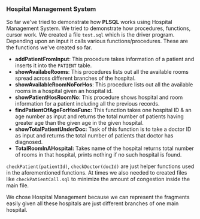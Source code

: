 ### Hospital Management System

So far we've tried to demonstrate how **PLSQL** works using Hospital Management System. We tried to demonstrate how procedures, functions, cursor work. We created a file `test.sql` which is the driver program. Depending upon an input it calls various functions/procedures. These are the functions we've created so far.

- **addPatientFromInput**: This procedure takes information of a patient and inserts it into the `PATIENT` table.
- **showAvailabeRooms**: This procedures lists out all the available rooms spread across different branches of the hospital.
- **showAvailableRoomNoForHos**: This procedure lists out all the available rooms in a hospital given an hospital id.
- **showPatientHosRoomNo**: This procedure shows hospital and room information for a patient including all the previous records.
- **findPatientOfAgeForHosFunc:** This function takes one hospital ID & an age number as input and returns the total number of patients having greater age than the given age in the given hospital. 
- **showTotalPatientUnderDoc:** Task of this function is to take a doctor ID as input and returns the total number of patients that doctor has diagnosed.
- **TotalRoomInAHospital:** Takes name of the hospital returns total number of rooms in that hospital, prints nothing if no such hospital is found.

`checkPatient(patientId)`, `checkDoctor(docId)` are just helper functions used in the aforementioned functions.
At times we also needed to created files like `checkPatientCall.sql` to minimize the amount of congestion inside the main file.

We chose Hospital Management because we can represent the fragments easily given all these hospitals are just different branches of one main hospital.
